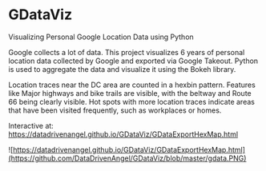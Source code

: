 # GDataViz
Visualizing Personal Google Location Data using Python

Google collects a lot of data. This project visualizes 6 years of personal location data collected by Google and exported via Google Takeout. Python is used to aggregate the data and visualize it using the Bokeh  library.

Location traces near the DC area are counted in a hexbin pattern. Features like Major highways and bike trails are visible, with the beltway and Route 66 being clearly visible.  Hot spots with more location traces indicate areas that have been visited frequently, such as workplaces or homes.

Interactive at: https://datadrivenangel.github.io/GDataViz/GDataExportHexMap.html

![https://datadrivenangel.github.io/GDataViz/GDataExportHexMap.html](https://github.com/DataDrivenAngel/GDataViz/blob/master/gdata.PNG)
